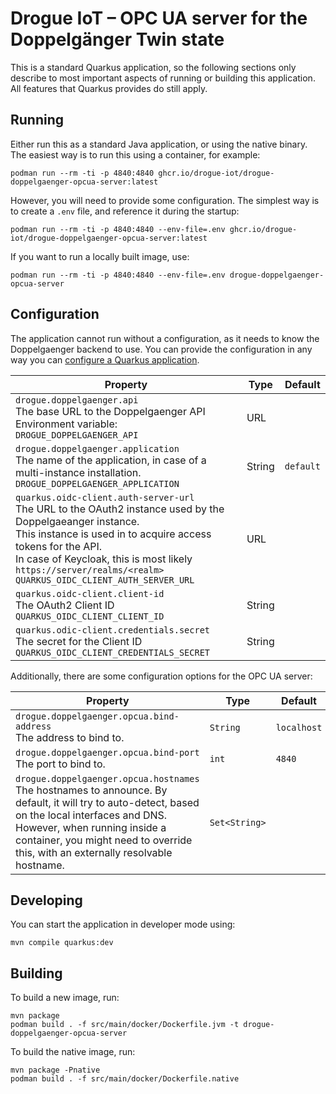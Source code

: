 # Drogue IoT – OPC UA server for the Doppelgänger Twin state

This is a standard Quarkus application, so the following sections only describe to most important aspects of running
or building this application. All features that Quarkus provides do still apply.

## Running

Either run this as a standard Java application, or using the native binary. The easiest way is to run this using a
container, for example:

```shell
podman run --rm -ti -p 4840:4840 ghcr.io/drogue-iot/drogue-doppelgaenger-opcua-server:latest
```

However, you will need to provide some configuration. The simplest way is to create a `.env` file, and reference
it during the startup:

```shell
podman run --rm -ti -p 4840:4840 --env-file=.env ghcr.io/drogue-iot/drogue-doppelgaenger-opcua-server:latest
```

If you want to run a locally built image, use:

```shell
podman run --rm -ti -p 4840:4840 --env-file=.env drogue-doppelgaenger-opcua-server
```

## Configuration

The application cannot run without a configuration, as it needs to know the Doppelgaenger backend to use. You can
provide the configuration in any way you can [configure a Quarkus application](https://quarkus.io/guides/config).

| Property                                                                                                                                                                                                                                                                                                    | Type   | Default   |
|-------------------------------------------------------------------------------------------------------------------------------------------------------------------------------------------------------------------------------------------------------------------------------------------------------------|--------|-----------|
| `drogue.doppelgaenger.api` <br/> The base URL to the Doppelgaenger API<br/>Environment variable: `DROGUE_DOPPELGAENGER_API`                                                                                                                                                                                 | URL    |           |
| `drogue.doppelgaenger.application` <br/> The name of the application, in case of a multi-instance installation.<br/>`DROGUE_DOPPELGAENGER_APPLICATION`                                                                                                                                                      | String | `default` |
| `quarkus.oidc-client.auth-server-url` <br/> The URL to the OAuth2 instance used by the Doppelgaeanger instance.<br/>This instance is used in to acquire access tokens for the API.<br/>In case of Keycloak, this is most likely `https://server/realms/<realm>` <br/> `QUARKUS_OIDC_CLIENT_AUTH_SERVER_URL` | URL    |           |
| `quarkus.oidc-client.client-id` <br/> The OAuth2 Client ID<br/>`QUARKUS_OIDC_CLIENT_CLIENT_ID`                                                                                                                                                                                                              | String |           |
| `quarkus.odic-client.credentials.secret` <br/> The secret for the Client ID<br/>`QUARKUS_OIDC_CLIENT_CREDENTIALS_SECRET`                                                                                                                                                                                    | String |           |

Additionally, there are some configuration options for the OPC UA server:

| Property                                                                                                                                                                                                                                                                   | Type           | Default     |
|----------------------------------------------------------------------------------------------------------------------------------------------------------------------------------------------------------------------------------------------------------------------------|----------------|-------------|
| `drogue.doppelgaenger.opcua.bind-address` <br/> The address to bind to.                                                                                                                                                                                                    | `String`       | `localhost` |
| `drogue.doppelgaenger.opcua.bind-port` <br/> The port to bind to.                                                                                                                                                                                                          | `int`          | `4840`      |
| `drogue.doppelgaenger.opcua.hostnames` <br/> The hostnames to announce. By default, it will try to auto-detect, based on the local interfaces and DNS. However, when running inside a container, you might need to override this, with an externally resolvable hostname.  | `Set<String>`  |             |

## Developing

You can start the application in developer mode using:

```shell
mvn compile quarkus:dev
```

## Building

To build a new image, run:

```shell
mvn package
podman build . -f src/main/docker/Dockerfile.jvm -t drogue-doppelgaenger-opcua-server
```

To build the native image, run:

```shell
mvn package -Pnative
podman build . -f src/main/docker/Dockerfile.native
```
